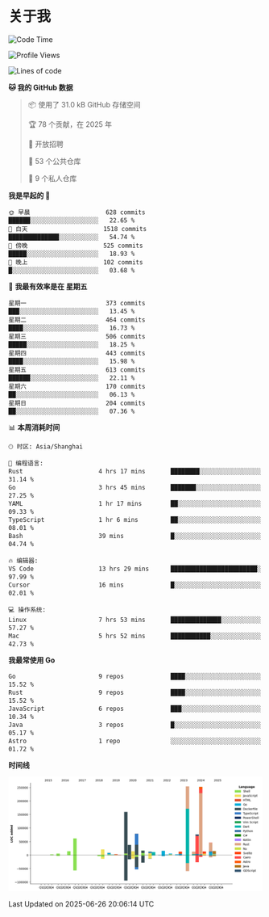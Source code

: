 # 关于我

<!--START_SECTION:waka-->
![Code Time](http://img.shields.io/badge/Code%20Time-3%2C909%20hrs%2046%20mins-blue)

![Profile Views](http://img.shields.io/badge/%E4%B8%AA%E4%BA%BA%E8%B5%84%E6%96%99%E8%A7%82%E7%9C%8B%E6%AC%A1%E6%95%B0-0-blue)

![Lines of code](https://img.shields.io/badge/%E4%BB%8E%E3%80%8CHello%20World%E3%80%8D%E8%B5%B7%E6%88%91%E5%B7%B2%E7%BB%8F%E5%86%99%E4%BA%86-1.2%20million%20%E8%A1%8C%E4%BB%A3%E7%A0%81-blue)

**🐱 我的 GitHub 数据** 

> 📦  使用了 31.0 kB GitHub 存储空间 
 > 
> 🏆 78 个贡献，在 2025 年
 > 
> 💼 开放招聘
 > 
> 📜 53 个公共仓库 
 > 
> 🔑 9 个私人仓库 
 > 
**我是早起的 🐤** 

```text
🌞 早晨                     628 commits         ██████░░░░░░░░░░░░░░░░░░░   22.65 % 
🌆 白天                     1518 commits        ██████████████░░░░░░░░░░░   54.74 % 
🌃 傍晚                     525 commits         █████░░░░░░░░░░░░░░░░░░░░   18.93 % 
🌙 晚上                     102 commits         █░░░░░░░░░░░░░░░░░░░░░░░░   03.68 % 
```
📅 **我最有效率是在 星期五** 

```text
星期一                      373 commits         ███░░░░░░░░░░░░░░░░░░░░░░   13.45 % 
星期二                      464 commits         ████░░░░░░░░░░░░░░░░░░░░░   16.73 % 
星期三                      506 commits         █████░░░░░░░░░░░░░░░░░░░░   18.25 % 
星期四                      443 commits         ████░░░░░░░░░░░░░░░░░░░░░   15.98 % 
星期五                      613 commits         ██████░░░░░░░░░░░░░░░░░░░   22.11 % 
星期六                      170 commits         ██░░░░░░░░░░░░░░░░░░░░░░░   06.13 % 
星期日                      204 commits         ██░░░░░░░░░░░░░░░░░░░░░░░   07.36 % 
```


📊 **本周消耗时间** 

```text
🕑︎ 时区: Asia/Shanghai

💬 编程语言: 
Rust                     4 hrs 17 mins       ████████░░░░░░░░░░░░░░░░░   31.14 % 
Go                       3 hrs 45 mins       ███████░░░░░░░░░░░░░░░░░░   27.25 % 
YAML                     1 hr 17 mins        ██░░░░░░░░░░░░░░░░░░░░░░░   09.33 % 
TypeScript               1 hr 6 mins         ██░░░░░░░░░░░░░░░░░░░░░░░   08.01 % 
Bash                     39 mins             █░░░░░░░░░░░░░░░░░░░░░░░░   04.74 % 

🔥 编辑器: 
VS Code                  13 hrs 29 mins      ████████████████████████░   97.99 % 
Cursor                   16 mins             █░░░░░░░░░░░░░░░░░░░░░░░░   02.01 % 

💻 操作系统: 
Linux                    7 hrs 53 mins       ██████████████░░░░░░░░░░░   57.27 % 
Mac                      5 hrs 52 mins       ███████████░░░░░░░░░░░░░░   42.73 % 
```

**我最常使用 Go** 

```text
Go                       9 repos             ████░░░░░░░░░░░░░░░░░░░░░   15.52 % 
Rust                     9 repos             ████░░░░░░░░░░░░░░░░░░░░░   15.52 % 
JavaScript               6 repos             ███░░░░░░░░░░░░░░░░░░░░░░   10.34 % 
Java                     3 repos             █░░░░░░░░░░░░░░░░░░░░░░░░   05.17 % 
Astro                    1 repo              ░░░░░░░░░░░░░░░░░░░░░░░░░   01.72 % 
```



**时间线**

![Lines of Code chart](https://raw.githubusercontent.com/catusax/catusax/master/assets/bar_graph.png)


 Last Updated on 2025-06-26 20:06:14 UTC
<!--END_SECTION:waka-->
